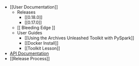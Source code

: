 
* [[User Documentation]]
  * Releases
    * [[0.18.0]]
    * [[0.17.0]]
  * [[ Bleeding Edge ]]
  * User Guides
    * [[Using the Archives Unleashed Toolkit with PySpark]]
    * [[Docker Install]]
    * [[Toolkit Lesson]]
* [API Documentation](http://api.docs.archivesunleashed.io)
* [[Release Process]]
